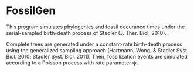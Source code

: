FossilGen
=========

This program simulates phylogenies and fossil occurance times under the 
serial-sampled birth-death process of Stadler (J. Ther. Biol, 2010).

Complete trees are generated under a constant-rate birth-death process using the 
generalized sampling approach (Hartmann, Wong, & Stadler Syst. Biol. 2010; Stadler Syst. Biol. 2011).
Then, fossilization events are simulated according to a Poisson process with rate parameter &psi;. 
